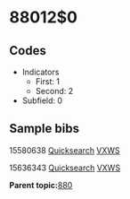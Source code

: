# 88012$0

## Codes

-   Indicators
    -   First: 1
    -   Second: 2
-   Subfield: 0

## Sample bibs

15580638 [Quicksearch](https://search.library.yale.edu/catalog/15580638) [VXWS](http://prodorbis.library.yale.edu:7014/vxws/GetHoldingsService?bibId=15580638)

15636343 [Quicksearch](https://search.library.yale.edu/catalog/15636343) [VXWS](http://prodorbis.library.yale.edu:7014/vxws/GetHoldingsService?bibId=15636343)

**Parent topic:**[880](../../tags/880/880.md)

